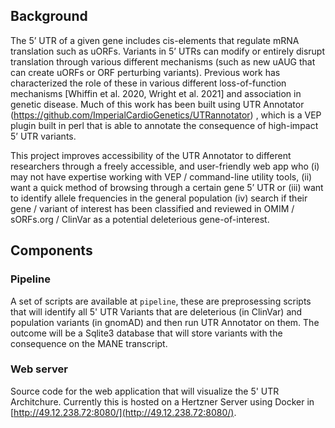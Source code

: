 
## Background 
The 5’ UTR of a given gene includes cis-elements that regulate mRNA translation such as uORFs. Variants in 5’ UTRs can modify or entirely disrupt translation through various different mechanisms (such as new uAUG that can create uORFs or ORF perturbing variants). Previous work has characterized the role of these in various different loss-of-function mechanisms [Whiffin et al. 2020, Wright et al. 2021] and association in genetic disease. Much of this work has been built using UTR Annotator (https://github.com/ImperialCardioGenetics/UTRannotator) , which is a VEP plugin built in perl that is able to annotate the consequence of high-impact 5’ UTR variants. 

This project improves accessibility of the UTR Annotator to different researchers through a freely accessible, and user-friendly web app who (i) may not have expertise working with VEP / command-line utility tools, (ii) want a quick method of browsing through a certain gene 5’ UTR or (iii) want to identify allele frequencies in the general population (iv) search if their gene / variant of interest has been classified and reviewed in OMIM / sORFs.org / ClinVar as a potential deleterious gene-of-interest. 


## Components 

### Pipeline
A set of scripts are available at `pipeline`, these are preprosessing scripts that will identify all 5' UTR Variants that are deleterious (in ClinVar) and population variants (in gnomAD) and then run UTR Annotator on them. The outcome will be a Sqlite3 database that will store variants with the consequence on the MANE transcript. 

### Web server 

Source code for the web application that will visualize the 5' UTR Architchure. Currently this is hosted on a Hertzner Server using Docker in [http://49.12.238.72:8080/](http://49.12.238.72:8080/).
